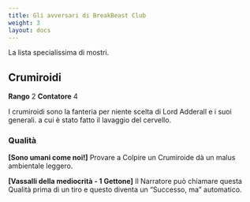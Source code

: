```yaml
---
title: Gli avversari di BreakBeast Club
weight: 3
layout: docs
---
```

La lista specialissima di mostri.

## Crumiroidi

**Rango** 2 **Contatore** 4

I crumiroidi sono la fanteria per niente scelta di Lord Adderall e i suoi generali.  a cui è stato fatto il lavaggio del cervello.

### Qualità

**[Sono umani come noi!]** Provare a Colpire un Crumiroide dà un malus ambientale leggero.

**[Vassalli della mediocrità - 1 Gettone]** Il Narratore può chiamare questa Qualità prima di un tiro e questo diventa un “Successo, ma” automatico.
